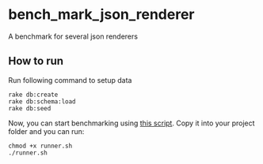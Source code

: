 # bench_mark_json_renderer
A benchmark for several json renderers

## How to run

Run following command to setup data

```shell
rake db:create
rake db:schema:load
rake db:seed
```

Now, you can start benchmarking using [this
script](https://gist.github.com/hieuk09/fee5738786c7430d1da7).
Copy it into your project folder and you can run:

```shell
chmod +x runner.sh
./runner.sh
```

